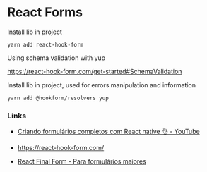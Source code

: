 # React Forms

Install lib in project

```
yarn add react-hook-form
```

Using schema validation with yup

https://react-hook-form.com/get-started#SchemaValidation

Install lib in project, used for errors manipulation and information

```
yarn add @hookform/resolvers yup
```







### Links

* [Criando formulários completos com React native 👌 - YouTube](https://www.youtube.com/watch?v=FPP7f5IbxNU&list=PLjRSlT0ad2mDrH31fI8MIHuyWOv-cfYbm&index=2&ab_channel=Sujeitoprogramador)

* https://react-hook-form.com/

* [React Final Form - Para formulários maiores](https://final-form.org/react)
  
  
